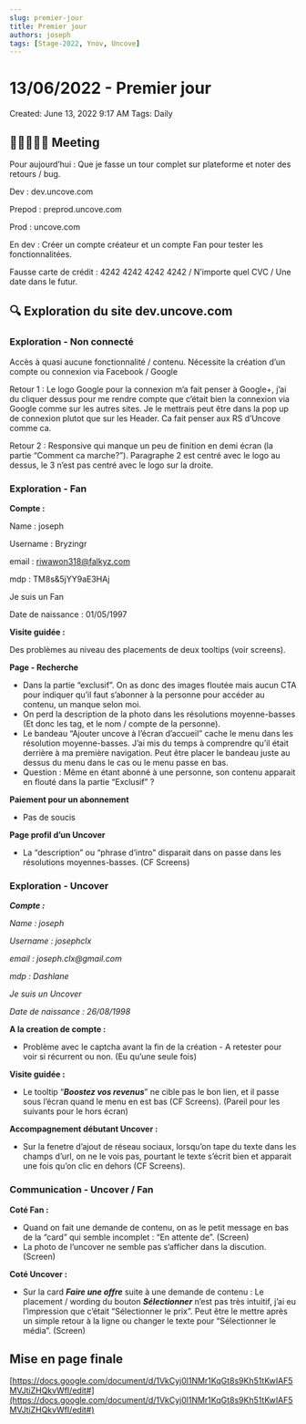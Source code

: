 ```yaml
---
slug: premier-jour
title: Premier jour
authors: joseph
tags: [Stage-2022, Ynov, Uncove]
---
```


# 13/06/2022 - Premier jour

Created: June 13, 2022 9:17 AM
Tags: Daily

## 👨🏻‍🤝‍👨🏻 Meeting

Pour aujourd’hui : Que je fasse un tour complet sur plateforme et noter des retours / bug.

<!--truncate-->

Dev : dev.uncove.com

Prepod : preprod.uncove.com

Prod : uncove.com

En dev : Créer un compte créateur et un compte Fan pour tester les fonctionnalitées.

Fausse carte de crédit : 4242 4242 4242 4242 / N’importe quel CVC / Une date dans le futur.

## 🔍 Exploration du site dev.uncove.com

### Exploration - Non connecté

Accès à quasi aucune fonctionnalité / contenu. Nécessite la création d’un compte ou connexion via Facebook / Google

Retour 1 : Le logo Google pour la connexion m’a fait penser à Google+, j’ai du cliquer dessus pour me rendre compte que c’était bien la connexion via Google comme sur les autres sites. Je le mettrais peut être dans la pop up de connexion plutot que sur les Header. Ca fait penser aux RS d’Uncove comme ca.

Retour 2 : Responsive qui manque un peu de finition en demi écran (la partie “Comment ca marche?”). Paragraphe 2 est centré avec le logo au dessus, le 3 n’est pas centré avec le logo sur la droite.

### Exploration - Fan

**Compte :**

Name : joseph

Username : Bryzingr

email : [riwawon318@falkyz.com](mailto:riwawon318@falkyz.com)

mdp : TM8s&5jYY9aE3HAj

Je suis un Fan

Date de naissance : 01/05/1997

**Visite guidée :**

Des problèmes au niveau des placements de deux tooltips (voir screens).

**Page - Recherche**

- Dans la partie “exclusif”. On as donc des images floutée mais aucun CTA pour indiquer qu’il faut s’abonner à la personne pour accéder au contenu, un manque selon moi.
- On perd la description de la photo dans les résolutions moyenne-basses (Et donc les tag, et le nom / compte de la personne).
- Le bandeau “Ajouter uncove à l’écran d’accueil” cache le menu dans les résolution moyenne-basses. J’ai mis du temps à comprendre qu’il était derrière à ma première navigation. Peut être placer le bandeau juste au dessus du menu dans le cas ou le menu passe en bas.
- Question : Même en étant abonné à une personne, son contenu apparait en flouté dans la partie “Exclusif” ?

**Paiement pour un abonnement**

- Pas de soucis

**Page profil d’un Uncover**

- La “description” ou “phrase d’intro” disparait dans on passe dans les résolutions moyennes-basses. (CF Screens)

### Exploration - Uncover

**_Compte :_**

_Name : joseph_

_Username : josephclx_

_email : joseph.clx@gmail.com_

_mdp : Dashlane_

_Je suis un Uncover_

_Date de naissance : 26/08/1998_

**A la creation de compte :**

- Problème avec le captcha avant la fin de la création - A retester pour voir si récurrent ou non. (Eu qu’une seule fois)

**Visite guidée :**

- Le tooltip “**_Boostez vos revenus_**” ne cible pas le bon lien, et il passe sous l’écran quand le menu en est bas (CF Screens). (Pareil pour les suivants pour le hors écran)

**Accompagnement débutant Uncover :**

- Sur la fenetre d’ajout de réseau sociaux, lorsqu’on tape du texte dans les champs d’url, on ne le vois pas, pourtant le texte s’écrit bien et apparait une fois qu’on clic en dehors (CF Screens).

### Communication - Uncover / Fan

**Coté Fan :**

- Quand on fait une demande de contenu, on as le petit message en bas de la “card” qui semble incomplet : “En attente de”. (Screen)
- La photo de l’uncover ne semble pas s’afficher dans la discution. (Screen)

**Coté Uncover :**

- Sur la card **_Faire une offre_** suite à une demande de contenu : Le placement / wording du bouton **_Sélectionner_** n’est pas très intuitif, j’ai eu l’impression que c’était “Sélectionner le prix”. Peut être le mettre après un simple retour à la ligne ou changer le texte pour “Sélectionner le média”. (Screen)

## Mise en page finale

[https://docs.google.com/document/d/1VkCyj0l1NMr1KqGt8s9Kh51tKwIAF5MVJtiZHQkvWfI/edit#](https://docs.google.com/document/d/1VkCyj0l1NMr1KqGt8s9Kh51tKwIAF5MVJtiZHQkvWfI/edit#)
